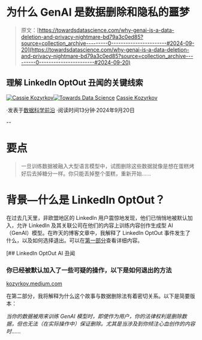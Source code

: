 # 为什么 GenAI 是数据删除和隐私的噩梦

> 原文：[https://towardsdatascience.com/why-genai-is-a-data-deletion-and-privacy-nightmare-bd79a3c0ed85?source=collection_archive---------0-----------------------#2024-09-20](https://towardsdatascience.com/why-genai-is-a-data-deletion-and-privacy-nightmare-bd79a3c0ed85?source=collection_archive---------0-----------------------#2024-09-20)

## 理解 LinkedIn OptOut 丑闻的关键线索

[](https://kozyrkov.medium.com/?source=post_page---byline--bd79a3c0ed85--------------------------------)[![Cassie Kozyrkov](../Images/ad18dd12979a4a3ec130bdf8b889af23.png)](https://kozyrkov.medium.com/?source=post_page---byline--bd79a3c0ed85--------------------------------)[](https://towardsdatascience.com/?source=post_page---byline--bd79a3c0ed85--------------------------------)[![Towards Data Science](../Images/a6ff2676ffcc0c7aad8aaf1d79379785.png)](https://towardsdatascience.com/?source=post_page---byline--bd79a3c0ed85--------------------------------) [Cassie Kozyrkov](https://kozyrkov.medium.com/?source=post_page---byline--bd79a3c0ed85--------------------------------)

·发表于[数据科学前沿](https://towardsdatascience.com/?source=post_page---byline--bd79a3c0ed85--------------------------------) ·阅读时间13分钟·2024年9月20日

--

# 要点

> 一旦训练数据被融入大型语言模型中，试图删除这些数据就像是想在蛋糕烤好后去掉糖分一样。你只能丢掉整个蛋糕，重新开始……

# 背景—什么是 LinkedIn OptOut？

在过去几天里，非欧盟地区的 LinkedIn 用户震惊地发现，他们已悄悄地被默认加入，允许 LinkedIn 及其关联公司在他们的内容上训练内容创作生成型 AI（GenAI）模型。在昨天的博客文章中，我解释了 LinkedIn OptOut 事件发生了什么，以及如何选择退出。可以在[第一部分](https://bit.ly/quaesita_linkedinoptin1)查看详细内容。

[](https://kozyrkov.medium.com/the-linkedin-optin-ai-scandal-52679dcc9ca6?source=post_page-----bd79a3c0ed85--------------------------------) [## LinkedIn OptOut AI 丑闻

### 你已经被默认加入了一些可疑的操作，以下是如何退出的方法

[kozyrkov.medium.com](https://kozyrkov.medium.com/the-linkedin-optin-ai-scandal-52679dcc9ca6?source=post_page-----bd79a3c0ed85--------------------------------)

在第二部分，我将解释为什么这个故事与数据删除法有着密切关系。以下是简要版本：

*当你的数据被用来训练 GenAI 模型时，即使作为用户，你的法律权利是删除数据，但也无法（在实际操作中）保证删除。尤其是当涉及到你倾注心血创作的内容时*……
